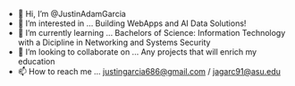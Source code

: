 - 👋 Hi, I’m @JustinAdamGarcia
- 👀 I’m interested in ... Building WebApps and AI Data Solutions! 
- 🌱 I’m currently learning ... Bachelors of Science: Information Technology with a Dicipline in Networking and Systems Security 
- 💞️ I’m looking to collaborate on ... Any projects that will enrich my education 
- 📫 How to reach me ... justingarcia686@gmail.com / jagarc91@asu.edu 

<!---
JustinAdamGarcia/JustinAdamGarcia is a ✨ special ✨ repository because its `README.md` (this file) appears on your GitHub profile.
You can click the Preview link to take a look at your changes.
--->
